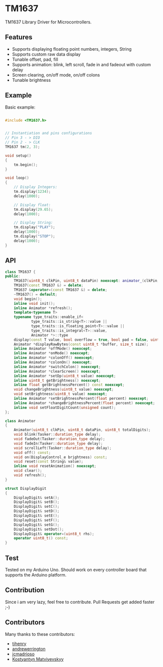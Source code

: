 # TM1637

TM1637 Library Driver for Microcontrollers.  

## Features  
- Supports displaying floating point numbers, integers, String  
- Supports custom raw data display  
- Tunable offset, pad, fill  
- Supports animation: blink, left scroll, fade in and fadeout with custom delay  
- Screen clearing, on/off mode, on/off colons  
- Tunable brightness  


## Example
Basic example:

```cpp

#include <TM1637.h>


// Instantiation and pins configurations
// Pin 3 - > DIO
// Pin 2 - > CLK
TM1637 tm(2, 3);

void setup()
{
    tm.begin();
}

void loop()
{
    // Display Integers:
    tm.display(1234);
    delay(1000);

    // Display float:
    tm.display(29.65);
    delay(1000);

    // Display String:
    tm.display("PLAY");
    delay(1000);
    tm.display("STOP");
    delay(1000);
}
```

## API  

```cpp
class TM1637 {
public:
    TM1637(uint8_t clkPin, uint8_t dataPin) noexcept: animator_(clkPin, dataPin, TOTAL_DIGITS) {};
    TM1637(const TM1637 &) = delete;
    TM1637 &operator=(const TM1637 &) = delete;
    ~TM1637() = default;
    void begin();
    inline void init();
    inline Animator *refresh();
    template<typename T>
    typename type_traits::enable_if<
            type_traits::is_string<T>::value ||
            type_traits::is_floating_point<T>::value ||
            type_traits::is_integral<T>::value,
            Animator *>::type
    display(const T value, bool overflow = true, bool pad = false, uint8_t offset = 0);
    Animator *displayRawBytes(const uint8_t *buffer, size_t size);
    inline Animator *offMode() noexcept;
    inline Animator *onMode() noexcept;
    inline Animator *colonOff() noexcept;
    inline Animator *colonOn() noexcept;
    inline Animator *switchColon() noexcept;
    inline Animator *clearScreen() noexcept;
    inline Animator *setDp(uint8_t value) noexcept;
    inline uint8_t getBrightness() noexcept;
    inline float getBrightnessPercent() const noexcept;
    void changeBrightness(uint8_t value) noexcept;
    void setBrightness(uint8_t value) noexcept;
    inline Animator *setBrightnessPercent(float percent) noexcept;
    inline Animator *changeBrightnessPercent(float percent) noexcept;
    inline void setFloatDigitCount(unsigned count);
};

class Animator
{
    Animator(uint8_t clkPin, uint8_t dataPin, uint8_t totalDigits);
    void blink(Tasker::duration_type delay);
    void fadeOut(Tasker::duration_type delay);
    void fadeIn(Tasker::duration_type delay);
    void scrollLeft(Tasker::duration_type delay);
    void off() const;
    void on(DisplayControl_e brightness) const;
    void reset(const String& value);
    inline void resetAnimation() noexcept;
    void clear();
    void refresh();
}

struct DisplayDigit
{
    DisplayDigit& setA();
    DisplayDigit& setB();
    DisplayDigit& setC();
    DisplayDigit& setD();
    DisplayDigit& setE();
    DisplayDigit& setF();
    DisplayDigit& setG();
    DisplayDigit& setDot();
    DisplayDigit& operator=(uint8_t rhs);
    operator uint8_t() const;
}
```

## Test  

 Tested on my Arduino Uno. Should work on every controller board that supports the Arduino platform.


## Contribution  

Since i am very lazy, feel free to contribute. Pull Requests get added faster ;-)

## Contributors

Many thanks to these contributors:

- [tjhenry](https://github.com/tjhenry)  
- [andrewerrington](https://github.com/andrewerrington)   
- [jcmadrioso](https://github.com/jcmadrioso)
- [Kostyantyn Matviyevskyy](https://github.com/kostyamat)
